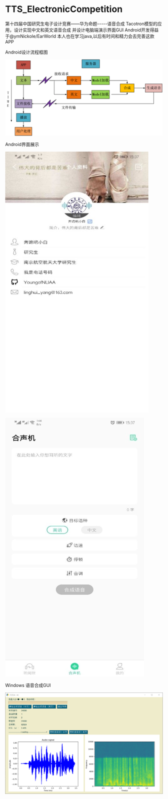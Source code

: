 # TTS_ElectronicCompetition
第十四届中国研究生电子设计竞赛——华为命题-----语音合成
Tacotron模型的应用，设计实现中文和英文语音合成 并设计电脑端演示界面GUI
Android开发得益于@ymNickole/EarWorld 本人也在学习java,以后有时间和精力会去完善这款APP

Android设计流程框图

![Image text](https://github.com/YoungofNUAA/TTS_ElectronicCompetition/blob/master/APP.png)

Android界面展示

![Image text](https://github.com/YoungofNUAA/TTS_ElectronicCompetition/blob/master/APP_Person.jpg)

![Image text](https://github.com/YoungofNUAA/TTS_ElectronicCompetition/blob/master/APP_TTS.jpg)

Windows 语音合成GUI

![Image text](https://github.com/YoungofNUAA/TTS_ElectronicCompetition/blob/master/WinGUI.png)
